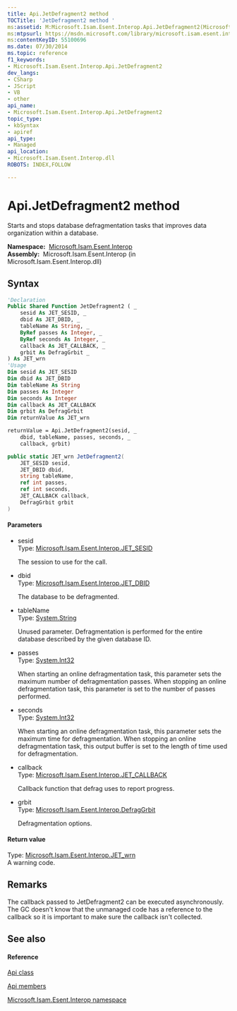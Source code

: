 ```yaml
---
title: Api.JetDefragment2 method 
TOCTitle: 'JetDefragment2 method '
ms:assetid: M:Microsoft.Isam.Esent.Interop.Api.JetDefragment2(Microsoft.Isam.Esent.Interop.JET_SESID,Microsoft.Isam.Esent.Interop.JET_DBID,System.String,System.Int32@,System.Int32@,Microsoft.Isam.Esent.Interop.JET_CALLBACK,Microsoft.Isam.Esent.Interop.DefragGrbit)
ms:mtpsurl: https://msdn.microsoft.com/library/microsoft.isam.esent.interop.api.jetdefragment2(v=EXCHG.10)
ms:contentKeyID: 55100696
ms.date: 07/30/2014
ms.topic: reference
f1_keywords:
- Microsoft.Isam.Esent.Interop.Api.JetDefragment2
dev_langs:
- CSharp
- JScript
- VB
- other
api_name: 
- Microsoft.Isam.Esent.Interop.Api.JetDefragment2
topic_type: 
- kbSyntax
- apiref
api_type: 
- Managed
api_location: 
- Microsoft.Isam.Esent.Interop.dll
ROBOTS: INDEX,FOLLOW

---
```


# Api.JetDefragment2 method

Starts and stops database defragmentation tasks that improves data organization within a database.

**Namespace:**  [Microsoft.Isam.Esent.Interop](./microsoft.isam.esent.interop-namespace.md)  
**Assembly:**  Microsoft.Isam.Esent.Interop (in Microsoft.Isam.Esent.Interop.dll)

## Syntax

``` vb
'Declaration
Public Shared Function JetDefragment2 ( _
    sesid As JET_SESID, _
    dbid As JET_DBID, _
    tableName As String, _
    ByRef passes As Integer, _
    ByRef seconds As Integer, _
    callback As JET_CALLBACK, _
    grbit As DefragGrbit _
) As JET_wrn
'Usage
Dim sesid As JET_SESID
Dim dbid As JET_DBID
Dim tableName As String
Dim passes As Integer
Dim seconds As Integer
Dim callback As JET_CALLBACK
Dim grbit As DefragGrbit
Dim returnValue As JET_wrn

returnValue = Api.JetDefragment2(sesid, _
    dbid, tableName, passes, seconds, _
    callback, grbit)
```

``` csharp
public static JET_wrn JetDefragment2(
    JET_SESID sesid,
    JET_DBID dbid,
    string tableName,
    ref int passes,
    ref int seconds,
    JET_CALLBACK callback,
    DefragGrbit grbit
)
```

#### Parameters

  - sesid  
    Type: [Microsoft.Isam.Esent.Interop.JET_SESID](./jet-sesid-structure.md)  
    
    The session to use for the call.

<!-- end list -->

  - dbid  
    Type: [Microsoft.Isam.Esent.Interop.JET_DBID](./jet-dbid-structure.md)  
    
    The database to be defragmented.

<!-- end list -->

  - tableName  
    Type: [System.String](/dotnet/api/system.string)  
    
    Unused parameter. Defragmentation is performed for the entire database described by the given database ID.

<!-- end list -->

  - passes  
    Type: [System.Int32](/dotnet/api/system.int32)  
    
    When starting an online defragmentation task, this parameter sets the maximum number of defragmentation passes. When stopping an online defragmentation task, this parameter is set to the number of passes performed.

<!-- end list -->

  - seconds  
    Type: [System.Int32](/dotnet/api/system.int32)  
    
    When starting an online defragmentation task, this parameter sets the maximum time for defragmentation. When stopping an online defragmentation task, this output buffer is set to the length of time used for defragmentation.

<!-- end list -->

  - callback  
    Type: [Microsoft.Isam.Esent.Interop.JET_CALLBACK](./jet-callback-delegate.md)  
    
    Callback function that defrag uses to report progress.

<!-- end list -->

  - grbit  
    Type: [Microsoft.Isam.Esent.Interop.DefragGrbit](./defraggrbit-enumeration.md)  
    
    Defragmentation options.

#### Return value

Type: [Microsoft.Isam.Esent.Interop.JET_wrn](./jet-wrn-enumeration.md)  
A warning code.  

## Remarks

The callback passed to JetDefragment2 can be executed asynchronously. The GC doesn't know that the unmanaged code has a reference to the callback so it is important to make sure the callback isn't collected.

## See also

#### Reference

[Api class](./api-class.md)

[Api members](./api-members.md)

[Microsoft.Isam.Esent.Interop namespace](./microsoft.isam.esent.interop-namespace.md)